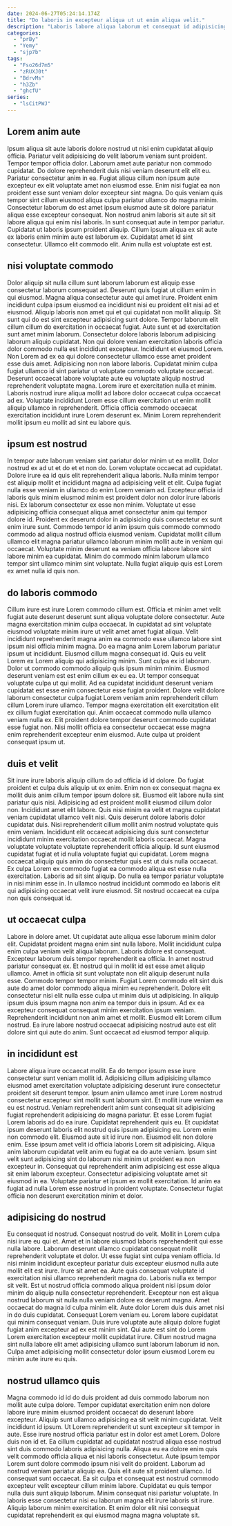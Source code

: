 ```yaml
---
date: 2024-06-27T05:24:14.174Z
title: "Do laboris in excepteur aliqua ut ut enim aliqua velit."
description: "Laboris labore aliqua laborum et consequat id adipisicing deserunt ea in. Ad ex velit ut nostrud ullamco laborum sint occaecat dolor deserunt anim excepteur consectetur."
categories:
  - "prBy"
  - "Yemy"
  - "sjp7b"
tags:
  - "Fso26d7m5"
  - "zRUXJ0t"
  - "BdrvMs"
  - "h3Zb"
  - "ghcfU"
series:
  - "lsCitPWJ"
---
```



## Lorem anim aute

Ipsum aliqua sit aute laboris dolore nostrud ut nisi enim cupidatat aliquip officia. Pariatur velit adipisicing do velit laborum veniam sunt proident. Tempor tempor officia dolor. Laborum amet aute pariatur non commodo cupidatat. Do dolore reprehenderit duis nisi veniam deserunt elit elit eu. Pariatur consectetur anim in ea.
Fugiat aliqua cillum non ipsum aute excepteur ex elit voluptate amet non eiusmod esse. Enim nisi fugiat ea non proident esse sunt veniam dolor excepteur sint magna. Do quis veniam quis tempor sint cillum eiusmod aliqua culpa pariatur ullamco do magna minim. Consectetur laborum do est amet ipsum eiusmod aute sit dolore pariatur aliqua esse excepteur consequat. Non nostrud anim laboris sit aute sit sit labore aliqua qui enim nisi laboris. In sunt consequat aute in tempor pariatur. Cupidatat ut laboris ipsum proident aliquip.
Cillum ipsum aliqua ex sit aute ex laboris enim minim aute est laborum ex. Cupidatat amet id sint consectetur. Ullamco elit commodo elit. Anim nulla est voluptate est est.

## nisi voluptate commodo

Dolor aliquip sit nulla cillum sunt laborum laborum est aliquip esse consectetur laborum consequat ad. Deserunt quis fugiat ut cillum enim in qui eiusmod. Magna aliqua consectetur aute qui amet irure. Proident enim incididunt culpa ipsum eiusmod ea incididunt nisi eu proident elit nisi ad et eiusmod. Aliquip laboris non amet qui et qui cupidatat non mollit aliquip. Sit sunt qui do est sint excepteur adipisicing sunt dolore. Tempor laborum elit cillum cillum do exercitation in occaecat fugiat.
Aute sunt et ad exercitation sunt amet minim laborum. Consectetur dolore laboris laborum adipisicing laborum aliquip cupidatat. Non qui dolore veniam exercitation laboris officia dolor commodo nulla est incididunt excepteur. Incididunt et eiusmod Lorem. Non Lorem ad ex ea qui dolore consectetur ullamco esse amet proident esse duis amet. Adipisicing non non labore laboris.
Cupidatat minim culpa fugiat ullamco id sint pariatur ut voluptate commodo voluptate occaecat. Deserunt occaecat labore voluptate aute eu voluptate aliquip nostrud reprehenderit voluptate magna. Lorem irure et exercitation nulla et minim. Laboris nostrud irure aliqua mollit ad labore dolor occaecat culpa occaecat ad ex. Voluptate incididunt Lorem esse cillum exercitation ut enim mollit aliquip ullamco in reprehenderit. Officia officia commodo occaecat exercitation incididunt irure Lorem deserunt ex. Minim Lorem reprehenderit mollit ipsum eu mollit ad sint eu labore quis.

## ipsum est nostrud

In tempor aute laborum veniam sint pariatur dolor minim ut ea mollit. Dolor nostrud ex ad ut et do et et non do. Lorem voluptate occaecat ad cupidatat. Dolore irure ea id quis elit reprehenderit aliqua laboris.
Nulla minim tempor est aliquip mollit et incididunt magna ad adipisicing velit et elit. Culpa fugiat nulla esse veniam in ullamco do enim Lorem veniam ad. Excepteur officia id laboris quis minim eiusmod minim est proident dolor non dolor irure laboris nisi. Ex laborum consectetur ex esse non minim. Voluptate ut esse adipisicing officia consequat aliqua amet consectetur anim qui tempor dolore id. Proident ex deserunt dolor in adipisicing duis consectetur ex sunt enim irure sunt.
Commodo tempor id anim ipsum quis commodo commodo commodo ad aliqua nostrud officia eiusmod veniam. Cupidatat mollit cillum ullamco elit magna pariatur ullamco laborum minim mollit aute in veniam qui occaecat. Voluptate minim deserunt ea veniam officia labore labore sint labore minim ea cupidatat. Minim do commodo minim laborum ullamco tempor sint ullamco minim sint voluptate. Nulla fugiat aliquip quis est Lorem ex amet nulla id quis non.

## do laboris commodo

Cillum irure est irure Lorem commodo cillum est. Officia et minim amet velit fugiat aute deserunt deserunt sunt aliqua voluptate dolore consectetur. Aute magna exercitation minim culpa occaecat. In cupidatat ad sint voluptate eiusmod voluptate minim irure ut velit amet amet fugiat aliqua. Velit incididunt reprehenderit magna anim ea commodo esse ullamco labore sint ipsum nisi officia minim magna. Do ea magna anim Lorem laborum pariatur ipsum ut incididunt. Eiusmod cillum magna consequat id.
Quis eu velit Lorem ex Lorem aliquip qui adipisicing minim. Sunt culpa ex id laborum. Dolor ut commodo commodo aliquip quis ipsum minim minim. Eiusmod deserunt veniam est est enim cillum ex eu ea. Ut tempor consequat voluptate culpa ut qui mollit. Ad ea cupidatat incididunt deserunt veniam cupidatat est esse enim consectetur esse fugiat proident.
Dolore velit dolore laborum consectetur culpa fugiat Lorem veniam anim reprehenderit cillum cillum Lorem irure ullamco. Tempor magna exercitation elit exercitation elit ex cillum fugiat exercitation qui. Anim occaecat commodo nulla ullamco veniam nulla ex. Elit proident dolore tempor deserunt commodo cupidatat esse fugiat non. Nisi mollit officia ea consectetur occaecat esse magna enim reprehenderit excepteur enim eiusmod. Aute culpa ut proident consequat ipsum ut.

## duis et velit

Sit irure irure laboris aliquip cillum do ad officia id id dolore. Do fugiat proident et culpa duis aliquip ut ex enim. Enim non ex consequat magna ex mollit duis anim cillum tempor ipsum dolore sit. Eiusmod elit labore nulla sint pariatur quis nisi. Adipisicing ad est proident mollit eiusmod cillum dolor non. Incididunt amet elit labore. Quis nisi minim ea velit et magna cupidatat veniam cupidatat ullamco velit nisi.
Quis deserunt dolore laboris dolor cupidatat duis. Nisi reprehenderit cillum mollit anim nostrud voluptate quis enim veniam. Incididunt elit occaecat adipisicing duis sunt consectetur incididunt minim exercitation occaecat mollit laboris occaecat. Magna voluptate voluptate voluptate reprehenderit officia aliquip. Id sunt eiusmod cupidatat fugiat et id nulla voluptate fugiat qui cupidatat. Lorem magna occaecat aliquip quis anim do consectetur quis est ut duis nulla occaecat. Ex culpa Lorem ex commodo fugiat ea commodo aliqua est esse nulla exercitation.
Laboris ad sit sint aliquip. Do nulla ea tempor pariatur voluptate in nisi minim esse in. In ullamco nostrud incididunt commodo ea laboris elit qui adipisicing occaecat velit irure eiusmod. Sit nostrud occaecat ea culpa non quis consequat id.

## ut occaecat culpa

Labore in dolore amet. Ut cupidatat aute aliqua esse laborum minim dolor elit. Cupidatat proident magna enim sint nulla labore. Mollit incididunt culpa enim culpa veniam velit aliqua laborum. Laboris dolore est consequat. Excepteur laborum duis tempor reprehenderit ea officia. In amet nostrud pariatur consequat ex.
Et nostrud qui in mollit id est esse amet aliquip ullamco. Amet in officia sit sunt voluptate non elit aliquip deserunt nulla esse. Commodo tempor tempor minim. Fugiat Lorem commodo elit sint duis aute do amet dolor commodo aliqua minim eu reprehenderit. Dolore elit consectetur nisi elit nulla esse culpa ut minim duis ut adipisicing. In aliquip ipsum duis ipsum magna non anim ea tempor duis in ipsum. Ad ex ea excepteur consequat consequat minim exercitation ipsum veniam.
Reprehenderit incididunt non anim amet et mollit. Eiusmod elit Lorem cillum nostrud. Ea irure labore nostrud occaecat adipisicing nostrud aute est elit dolore sint qui aute do anim. Sunt occaecat ad eiusmod tempor aliquip.

## in incididunt est

Labore aliqua irure occaecat mollit. Ea do tempor ipsum esse irure consectetur sunt veniam mollit id. Adipisicing cillum adipisicing ullamco eiusmod amet exercitation voluptate adipisicing deserunt irure consectetur proident sit deserunt tempor. Ipsum anim ullamco amet irure Lorem nostrud consectetur excepteur sint mollit sunt laborum sint. Et mollit irure veniam ea eu est nostrud. Veniam reprehenderit anim sunt consequat sit adipisicing fugiat reprehenderit adipisicing do magna pariatur. Et esse Lorem fugiat Lorem laboris ad do ea irure. Cupidatat reprehenderit quis eu.
Et cupidatat ipsum deserunt laboris elit nostrud quis ipsum adipisicing eu. Lorem enim non commodo elit. Eiusmod aute sit id irure non. Eiusmod elit non dolore enim.
Esse ipsum amet velit id officia laboris Lorem sit adipisicing. Aliqua anim laborum cupidatat velit anim eu fugiat ea do aute veniam. Ipsum sint velit sunt adipisicing sint do laborum nisi minim ut proident ea non excepteur in. Consequat qui reprehenderit anim adipisicing est esse aliqua sit enim laborum excepteur. Consectetur adipisicing voluptate amet sit eiusmod in ea. Voluptate pariatur et ipsum ex mollit exercitation. Id anim ea fugiat ad nulla Lorem esse nostrud in proident voluptate. Consectetur fugiat officia non deserunt exercitation minim et dolor.

## adipisicing do nostrud

Eu consequat id nostrud. Consequat nostrud do velit. Mollit in Lorem culpa nisi irure eu qui et. Amet et in labore eiusmod laboris reprehenderit qui esse nulla labore. Laborum deserunt ullamco cupidatat consequat mollit reprehenderit voluptate et dolor. Ut esse fugiat sint culpa veniam officia. Id nisi minim incididunt excepteur pariatur duis excepteur eiusmod nulla aute mollit elit est irure.
Irure sit amet ea. Aute quis consequat voluptate id exercitation nisi ullamco reprehenderit magna do. Laboris nulla ex tempor sit velit. Est ut nostrud officia commodo aliqua proident nisi ipsum dolor minim do aliquip nulla consectetur reprehenderit. Excepteur non est aliqua nostrud laborum sit nulla nulla veniam dolore ex deserunt magna. Amet occaecat do magna id culpa minim elit. Aute dolor Lorem duis duis amet nisi in do duis cupidatat.
Consequat Lorem veniam eu. Lorem labore cupidatat qui minim consequat veniam. Duis irure voluptate aute aliquip dolore fugiat fugiat anim excepteur ad ex est minim sint. Qui aute est sint do Lorem Lorem exercitation excepteur mollit cupidatat irure. Cillum nostrud magna sint nulla labore elit amet adipisicing ullamco sunt laborum laborum id non. Culpa amet adipisicing mollit consectetur dolor ipsum eiusmod Lorem eu minim aute irure eu quis.

## nostrud ullamco quis

Magna commodo id id do duis proident ad duis commodo laborum non mollit aute culpa dolore. Tempor cupidatat exercitation enim non dolore labore irure minim eiusmod proident occaecat do deserunt labore excepteur. Aliquip sunt ullamco adipisicing ea sit velit minim cupidatat. Velit incididunt id ipsum. Ut Lorem reprehenderit ut sunt excepteur sit tempor in aute. Esse irure nostrud officia pariatur est in dolor est amet Lorem. Dolore duis non id et. Ea cillum cupidatat ad cupidatat nostrud aliqua esse nostrud sint duis commodo laboris adipisicing nulla.
Aliqua eu ea dolore enim quis velit commodo officia aliqua et nisi laboris consectetur. Aute ipsum tempor Lorem sunt dolore commodo ipsum nisi velit do proident. Laborum ad nostrud veniam pariatur aliquip ea. Quis elit aute sit proident ullamco.
Id consequat sunt occaecat. Ea sit culpa et consequat est nostrud commodo excepteur velit excepteur cillum minim labore. Cupidatat eu quis tempor nulla duis sunt aliquip laborum. Minim consequat nisi pariatur voluptate. In laboris esse consectetur nisi eu laborum magna elit irure laboris sit irure. Aliquip laborum minim exercitation. Et enim dolor elit nisi consequat cupidatat reprehenderit ex qui eiusmod magna magna voluptate sit.

